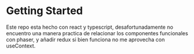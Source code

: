 # Getting Started

Este repo esta hecho con react y typescript, desafortunadamente no encuentro una manera practica de relacionar los componentes funcionales
con phaser, y añadir redux si bien funciona no me aprovecha con useContext. 
